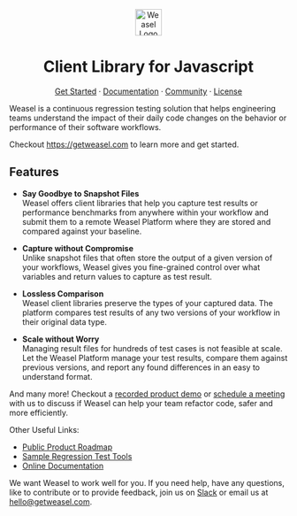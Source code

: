 <div align="center">
  <a href="https://getweasel.com" target="_blank" rel="noopener">
    <img alt="Weasel Logo" height="48px" src="https://getweasel.com/assets/logo/weasel-logo-w-text.svg">
  </a>
  <h1>Client Library for Javascript</h1>
  <p>
    <a href="https://getweasel.com" target="_blank" rel="noopener">Get Started</a>
    <span> &middot; </span>
    <a href="https://docs.getweasel.com" target="_blank" rel="noopener">Documentation</a>
    <span> &middot; </span>
    <a href="https://getweasel.slack.com" target="_blank" rel="noopener">Community</a>
    <span> &middot; </span>
    <a href="https://github.com/getweasel/weasel-js/blob/main/LICENSE">License</a>
  </p>
</div>

Weasel is a continuous regression testing solution that helps engineering
teams understand the impact of their daily code changes on the behavior or
performance of their software workflows.

Checkout https://getweasel.com to learn more and get started.

## Features

* **Say Goodbye to Snapshot Files**  
  Weasel offers client libraries that help you capture test results or
  performance benchmarks from anywhere within your workflow and submit
  them to a remote Weasel Platform where they are stored and compared
  against your baseline.

* **Capture without Compromise**  
  Unlike snapshot files that often store the output of a given version
  of your workflows, Weasel gives you fine-grained control over what
  variables and return values to capture as test result.

* **Lossless Comparison**  
  Weasel client libraries preserve the types of your captured data. The
  platform compares test results of any two versions of your workflow
  in their original data type.

* **Scale without Worry**  
  Managing result files for hundreds of test cases is not feasible at
  scale. Let the Weasel Platform manage your test results, compare them
  against previous versions, and report any found differences in an easy
  to understand format.

And many more! Checkout a [recorded product demo][YouTube] or
[schedule a meeting][Calendly] with us to discuss if Weasel can
help your team refactor code, safer and more efficiently.

Other Useful Links:

* [Public Product Roadmap][Roadmap]
* [Sample Regression Test Tools][weasel-examples]
* [Online Documentation][Documentation]

We want Weasel to work well for you.
If you need help, have any questions, like to contribute or to provide
feedback, join us on [Slack] or email us at [hello@getweasel.com].

[Slack]: https://getweasel.slack.com
[Calendly]: https://calendly.com/ghorbanzade/30min
[YouTube]: https://www.youtube.com/channel/UCwa-rweWShIJo_DYhp2rVew
[hello@getweasel.com]: mailto:hello@getweasel.com

[Roadmap]: https://bit.ly/3q4EOcI
[Documentation]: https://docs.getweasel.com
[weasel-examples]: https://github.com/getweasel/examples
